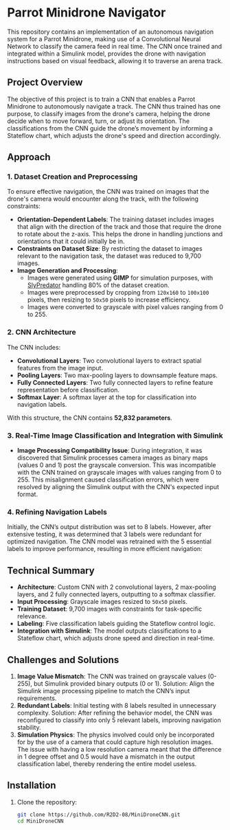 # Parrot Minidrone Navigator

This repository contains an implementation of an autonomous navigation system for a Parrot Minidrone, making use of a Convolutional Neural Network to classify the camera feed in real time. The CNN once trained and integrated within a Simulink model, provides the drone with navigation instructions based on visual feedback, allowing it to traverse an arena track.

## Project Overview

The objective of this project is to train a CNN that enables a Parrot Minidrone to autonomously navigate a track. The CNN thus trained has one purpose, to classify images from the drone's camera, helping the drone decide when to move forward, turn, or adjust its orientation. The classifications from the CNN guide the drone’s movement by informing a Stateflow chart, which adjusts the drone's speed and direction accordingly.

## Approach

### 1. Dataset Creation and Preprocessing

To ensure effective navigation, the CNN was trained on images that the drone's camera would encounter along the track, with the following constraints:

- **Orientation-Dependent Labels**: The training dataset includes images that align with the direction of the track and those that require the drone to rotate about the z-axis. This helps the drone in handling junctions and orientations that it could initially be in.
- **Constraints on Dataset Size**: By restricting the dataset to images relevant to the navigation task, the dataset was reduced to 9,700 images.
- **Image Generation and Processing**: 
  - Images were generated using **GIMP** for simulation purposes, with [SlyPredator](https://github.com/SlyPredator) handling 80% of the dataset creation.
  - Images were preprocessed by cropping from `120x160` to `100x100` pixels, then resizing to `50x50` pixels to increase efficiency.
  - Images were converted to grayscale with pixel values ranging from 0 to 255.

### 2. CNN Architecture

The CNN includes:

- **Convolutional Layers**: Two convolutional layers to extract spatial features from the image input.
- **Pooling Layers**: Two max-pooling layers to downsample feature maps.
- **Fully Connected Layers**: Two fully connected layers to refine feature representation before classification.
- **Softmax Layer**: A softmax layer at the top for classification into navigation labels.

With this structure, the CNN contains **52,832 parameters**.

### 3. Real-Time Image Classification and Integration with Simulink

- **Image Processing Compatibility Issue**: During integration, it was discovered that Simulink processes camera images as binary maps (values 0 and 1) post the grayscale conversion. This was incompatible with the CNN trained on grayscale images with values ranging from 0 to 255. This misalignment caused classification errors, which were resolved by aligning the Simulink output with the CNN's expected input format.

### 4. Refining Navigation Labels

Initially, the CNN’s output distribution was set to 8 labels. However, after extensive testing, it was determined that 3 labels were redundant for optimized navigation. The CNN model was retrained with the 5 essential labels to improve performance, resulting in more efficient navigation:

## Technical Summary

- **Architecture**: Custom CNN with 2 convolutional layers, 2 max-pooling layers, and 2 fully connected layers, outputting to a softmax classifier.
- **Input Processing**: Grayscale images resized to `50x50` pixels.
- **Training Dataset**: 9,700 images with constraints for task-specific relevance.
- **Labeling**: Five classification labels guiding the Stateflow control logic.
- **Integration with Simulink**: The model outputs classifications to a Stateflow chart, which adjusts drone speed and direction in real-time.

## Challenges and Solutions

1. **Image Value Mismatch**: The CNN was trained on grayscale values (0-255), but Simulink provided binary outputs (0 or 1). Solution: Align the Simulink image processing pipeline to match the CNN’s input requirements.
2. **Redundant Labels**: Initial testing with 8 labels resulted in unnecessary complexity. Solution: After refining the behavior model, the CNN was reconfigured to classify into only 5 relevant labels, improving navigation stability.
3. **Simulation Physics**: The physics involved could only be incorporated for by the use of a camera that could capture high resolution images. The issue with having a low resolution camera meant that the difference in 1 degree offset and 0.5 would have a mismatch in the output classification label, thereby rendering the entire model useless.

## Installation

1. Clone the repository:

   ```bash
   git clone https://github.com/R2D2-08/MiniDroneCNN.git
   cd MiniDroneCNN
